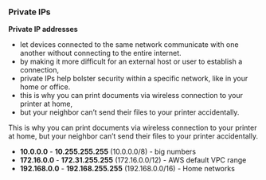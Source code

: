 ### Private IPs

**Private IP addresses** 
- let devices connected to the same network communicate with one another without connecting to the entire internet. 
- by making it more difficult for an external host or user to establish a connection, 
- private IPs help bolster security within a specific network, like in your home or office. 
- this is why you can print documents via wireless connection to your printer at home, 
- but your neighbor can’t send their files to your printer accidentally.

This is why you can print documents via wireless connection to your printer at home, but your neighbor can’t send their files to your printer accidentally.

- **10.0.0.0** - **10.255.255.255** (10.0.0.0/8) - big numbers
- **172.16.0.0** - **172.31.255.255** (172.16.0.0/12) - AWS default VPC range
- **192.168.0.0** - **192.168.255.255** (192.168.0.0/16) - Home networks 


